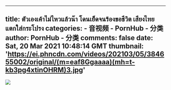 
---
title: ตัวเองเค้าไม่ไหวแล้วน๊า โดนเย็ดจนร้องขอชีวิต เสียงไทย แตกใส่กระโปรง
categories: 
    - 音视频
    - PornHub - 分类
author: PornHub - 分类
comments: false
date: Sat, 20 Mar 2021 10:48:14 GMT
thumbnail: 'https://ei.phncdn.com/videos/202103/05/384655002/original/(m=eaf8Ggaaaa)(mh=t-kb3pg4xtinOHRM)3.jpg'
---

<div>   
<img src="https://ei.phncdn.com/videos/202103/05/384655002/original/(m=eaf8Ggaaaa)(mh=t-kb3pg4xtinOHRM)3.jpg" referrerpolicy="no-referrer">  
</div>
            